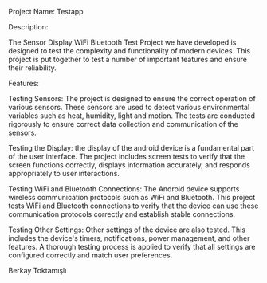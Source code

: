 
Project Name: Testapp

Description:

The Sensor Display WiFi Bluetooth Test Project we have developed is designed to test the complexity and functionality of modern devices. This project is put together to test a number of important features and ensure their reliability.

Features:

Testing Sensors: The project is designed to ensure the correct operation of various sensors. These sensors are used to detect various environmental variables such as heat, humidity, light and motion. The tests are conducted rigorously to ensure correct data collection and communication of the sensors.

Testing the Display: the display of the android device is a fundamental part of the user interface. The project includes screen tests to verify that the screen functions correctly, displays information accurately, and responds appropriately to user interactions.

Testing WiFi and Bluetooth Connections: The Android device supports wireless communication protocols such as WiFi and Bluetooth. This project tests WiFi and Bluetooth connections to verify that the device can use these communication protocols correctly and establish stable connections.

Testing Other Settings: Other settings of the device are also tested. This includes the device's timers, notifications, power management, and other features. A thorough testing process is applied to verify that all settings are configured correctly and match user preferences.


Berkay Toktamışlı

